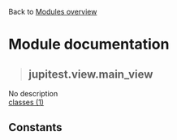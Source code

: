 Back to [Modules overview](https://github.com/pyrustic/jupitest/blob/master/docs/modules/README.md)
  
# Module documentation
>## jupitest.view.main\_view
No description
<br>
[classes (1)](https://github.com/pyrustic/jupitest/blob/master/docs/modules/content/jupitest.view.main_view/classes.md)


## Constants
```python

```

